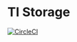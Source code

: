 # TI Storage

[![CircleCI](https://circleci.com/gh/omarvelous/ti_storage.svg?style=svg&circle-token=8b43ef65646ca1b47d919826a934f3a8e1d59648)](https://circleci.com/gh/omarvelous/ti_storage)

